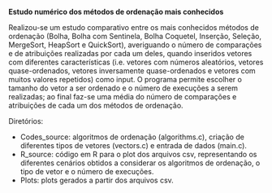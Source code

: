 **Estudo numérico dos métodos de ordenação mais conhecidos**

Realizou-se um estudo comparativo entre os mais conhecidos métodos de ordenação (Bolha, Bolha com Sentinela, Bolha Coquetel, Inserção, Seleção, MergeSort, HeapSort e QuickSort), averiguando o número de comparações e de atribuições realizadas por cada um deles, quando inseridos vetores com diferentes características (i.e. vetores com números aleatórios, vetores quase-ordenados, vetores inversamente quase-ordenados e vetores com muitos valores repetidos) como input. O programa permite escolher o tamanho do vetor a ser ordenado e o número de execuções a serem realizadas; ao final faz-se uma média do número de comparações e atribuições de cada um dos métodos de ordenação.

Diretórios:
* Codes_source: algoritmos de ordenação (algorithms.c), criação de diferentes tipos de vetores (vectors.c) e entrada de dados (main.c). 
* R_source: código em R para o plot dos arquivos csv, representando os diferentes cenários obtidos a considerar os algoritmos de ordenação, o tipo de vetor e o número de execuções.
* Plots: plots gerados a partir dos arquivos csv.
